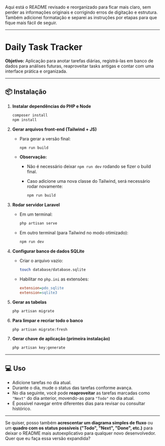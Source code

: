 Aqui está o README revisado e reorganizado para ficar mais claro, sem perder as informações originais e corrigindo erros de digitação e estrutura. Também adicionei formatação e separei as instruções por etapas para que fique mais fácil de seguir.

---

# Daily Task Tracker

**Objetivo:**
Aplicação para anotar tarefas diárias, registrá-las em banco de dados para análises futuras, reaproveitar tasks antigas e contar com uma interface prática e organizada.

---

## 📦 Instalação

1. **Instalar dependências do PHP e Node**

   ```bash
   composer install
   npm install
   ```

2. **Gerar arquivos front-end (Tailwind + JS)**

   * Para gerar a versão final:

     ```bash
     npm run build
     ```
   * **Observação:**

     * Não é necessário deixar `npm run dev` rodando se fizer o build final.
     * Caso adicione uma nova classe do Tailwind, será necessário rodar novamente:

       ```bash
       npm run build
       ```

3. **Rodar servidor Laravel**

   * Em um terminal:

     ```bash
     php artisan serve
     ```
   * Em outro terminal (para Tailwind no modo otimizado):

     ```bash
     npm run dev
     ```

4. **Configurar banco de dados SQLite**

   * Criar o arquivo vazio:

     ```bash
     touch database/database.sqlite
     ```
   * Habilitar no `php.ini` as extensões:

     ```ini
     extension=pdo_sqlite
     extension=sqlite3
     ```

5. **Gerar as tabelas**

   ```bash
   php artisan migrate
   ```

6. **Para limpar e recriar todo o banco**

   ```bash
   php artisan migrate:fresh
   ```

7. **Gerar chave de aplicação (primeira instalação)**

   ```bash
   php artisan key:generate
   ```

---

## 💻 Uso

* Adicione tarefas no dia atual.
* Durante o dia, mude o status das tarefas conforme avança.
* No dia seguinte, você pode **reaproveitar** as tarefas marcadas como `"Next"` do dia anterior, movendo-as para `"Todo"` no dia atual.
* É possível navegar entre diferentes dias para revisar ou consultar histórico.

---

Se quiser, posso também **acrescentar um diagrama simples de fluxo** ou um **quadro com os status possíveis ("Todo", "Next", "Done", etc.)** para deixar o README mais autoexplicativo para qualquer novo desenvolvedor.
Quer que eu faça essa versão expandida?
